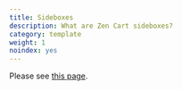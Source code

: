 ```yaml
---
title: Sideboxes 
description: What are Zen Cart sideboxes? 
category: template
weight: 1
noindex: yes
---
```


Please see [this page](/user/template/sideboxes/).

